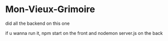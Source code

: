 # Mon-Vieux-Grimoire

did all the backend on this one

if u wanna run it, npm start on the front and nodemon server.js on the back

